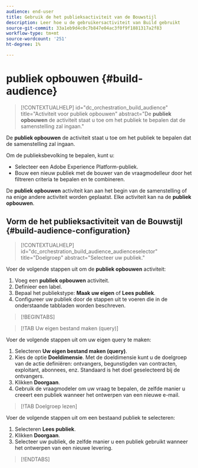 ```yaml
---
audience: end-user
title: Gebruik de het publieksactiviteit van de Bouwstijl
description: Leer hoe u de gebruikersactiviteit van Build gebruikt
source-git-commit: 33a1eb9d4c0c7b847e04ac3f0f9f1881317a2f83
workflow-type: tm+mt
source-wordcount: '251'
ht-degree: 1%

---
```


# publiek opbouwen {#build-audience}

>[!CONTEXTUALHELP]
>id="dc_orchestration_build_audience"
>title="Activiteit voor publiek opbouwen"
>abstract="De **publiek opbouwen** de activiteit staat u toe om het publiek te bepalen dat de samenstelling zal ingaan."

De **publiek opbouwen** de activiteit staat u toe om het publiek te bepalen dat de samenstelling zal ingaan.

Om de publieksbevolking te bepalen, kunt u:

<!--* Select an existing audience, created as a list in the client console.-->
* Selecteer een Adobe Experience Platform-publiek.
* Bouw een nieuw publiek met de bouwer van de vraagmodelleur door het filtreren criteria te bepalen en te combineren.



De **publiek opbouwen** activiteit kan aan het begin van de samenstelling of na enige andere activiteit worden geplaatst. Elke activiteit kan na de **publiek opbouwen**.


## Vorm de het publieksactiviteit van de Bouwstijl {#build-audience-configuration}

>[!CONTEXTUALHELP]
>id="dc_orchestration_build_audience_audienceselector"
>title="Doelgroep"
>abstract="Selecteer uw publiek."

Voer de volgende stappen uit om de **publiek opbouwen** activiteit:

1. Voeg een **publiek opbouwen** activiteit.
1. Definieer een label.
1. Bepaal het publiekstype: **Maak uw eigen** of **Lees publiek**.
1. Configureer uw publiek door de stappen uit te voeren die in de onderstaande tabbladen worden beschreven.

>[!BEGINTABS]

>[!TAB Uw eigen bestand maken (query)]

Voer de volgende stappen uit om uw eigen query te maken:

1. Selecteren **Uw eigen bestand maken (query)**.
1. Kies de optie **Doeldimensie**. Met de doeldimensie kunt u de doelgroep van de actie definiëren: ontvangers, begunstigden van contracten, exploitant, abonnees, enz. Standaard is het doel geselecteerd bij de ontvangers.<!-- [Learn more about targeting dimensions](../../audience/about-recipients.md#targeting-dimensions)-->
1. Klikken **Doorgaan**.
1. Gebruik de vraagmodeler om uw vraag te bepalen, de zelfde manier u creeert een publiek wanneer het ontwerpen van een nieuwe e-mail. <!--[Learn how to work with the query modeler](../../query/query-modeler-overview.md)-->

>[!TAB Doelgroep lezen]

Voer de volgende stappen uit om een bestaand publiek te selecteren:

1. Selecteren **Lees publiek**.
1. Klikken **Doorgaan**.
1. Selecteer uw publiek, de zelfde manier u een publiek gebruikt wanneer het ontwerpen van een nieuwe levering. <!--Refer to this [section](../../audience/add-audience.md).-->

>[!ENDTABS]

<!--
## Examples{#build-audience-examples}

Here is an example of a workflow with two **Build audience** activities. The first one targets the poker players audience, followed by an email delivery. The second one targets the VIP clients audience, followed by an SMS delivery.

![](../assets/workflow-audience-example.png)
-->

